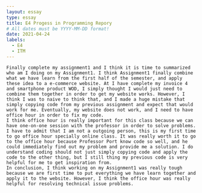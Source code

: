 ```yaml
---
layout: essay
type: essay
title: E4 Progess in Programming Repory
# All dates must be YYYY-MM-DD format!
date: 2021-04-24
labels:
  - E4 
  - ITM
---
```



	Finally complete my assignment1 and I think it is time to summarized who am I doing on my Assignment1. I think Assignment1 finally combine what we have learn from the first half of the semester, and apply these idea to a e-commerce website. At I have complete my invoice 4 and smartphone product WOD, I simply thought I would just need to combine them together in order to get my website works. However, I think I was to naive to think that, and I made a huge mistake that simply copying code from my previous assignment and expect that would work for me. Eventually, my website does not work, and I need to have office hour in order to fix my code.
	I think office hour is really important for this class because we can have one-on-one session with the professor in order to solve problems. I have to admit that I am not a outgoing person, this is my first time to go office hour specially online class. It was really worth it to go to the office hour because Professor Port know code so well, and he could immediately find out my problem and provide me a solution. I do understand coding should not just simply copying code and apply the code to the other thing, but I still thing my previous code is very helpful for me to get inspiration from. 
	In conclusion, I think working on my Assignment1 was really tough because we are first time to put everything we have learn together and apply it to the website. However, I think the office hour was really helpful for resolving technical issue problems.  
